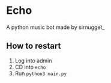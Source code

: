 # Echo
A python music bot made by sirnugget_

## How to restart
1. Log into admin
2. CD into `echo`
3. Run `python3 main.py`
